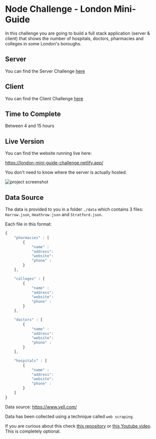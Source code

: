 # Node Challenge - London Mini-Guide

In this challenge you are going to build a full stack application (server & client) that shows the number of hospitals, doctors, pharmacies and colleges in some London's boroughs.

## Server

You can find the Server Challenge [here](./SERVER.md)

## Client

You can find the Client Challenge [here](./CLIENT.md)

## Time to Complete

Between 4 and 15 hours

## Live Version

You can find the website running live here:

https://london-mini-guide-challenge.netlify.app/

You don't need to know where the server is actually hosted.

![project screenshot](https://i.imgur.com/Or1tNpV.png)

## Data Source

The data is provided to you in a folder `./data` which contains 3 files: `Harrow.json`, `Heathrow.json` and `Stratford.json`.

Each file in this format:

```js
{
    "pharmacies" : [
        {
            "name" :
            "address":
            "website":
            "phone" :
        }
    ],

    "colleges" : [
        {
            "name" :
            "address":
            "website":
            "phone" :
        }
    ],

    "doctors" : [
        {
            "name" :
            "address":
            "website":
            "phone" :
        }
    ],

    "hospitals" : [
        {
            "name" :
            "address":
            "website":
            "phone" :
        }
    ]
}
```

Data source: https://www.yell.com/

Data has been collected using a technique called `web scraping`.

If you are curious about this check [this repository](https://github.com/ahmad-ali14/web-scraping---get-all-businesses-data-in-any-city) or [this Youtube video](https://github.com/ahmad-ali14/web-scraping---get-all-businesses-data-in-any-city). This is completely optional.
